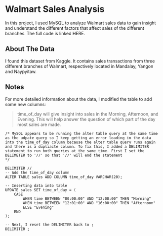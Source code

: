 # Walmart Sales Analysis
In this project, I used MySQL to analyze Walmart sales data to gain insight and understand the different factors that affect sales of the different branches.
The full code is linked HERE.

## About The Data
I found this dataset from Kaggle. It contains sales transactions from three different branches of Walmart, respectively located in Mandalay, Yangon and Naypyitaw.

## Notes
For more detailed information about the data, I modified the table to add some new columns:

> time_of_day will give insight into sales in the Morning, Afternoon, and Evening. This will help answer the question of which part of the day most sales are made.

```
/* MySQL appears to be running the alter table query at the same time as the udpate query so I keep getting an error loading in the data
into the time_of_day column because the alter table query runs again and there is a dupliacte column. To fix this, I added a DELIMITER
statement to run both queries at the same time. First I set the DELIMETER to '//' so that '//' will end the statement
*/

DELIMITER //
-- Add the time_of_day column
ALTER TABLE sales ADD COLUMN time_of_day VARCHAR(20);

-- Inserting data into table
UPDATE sales SET time_of_day = (
	CASE
		WHEN time BETWEEN "00:00:00" AND "12:00:00" THEN "Morning"
        WHEN time BETWEEN "12:01:00" AND "16:00:00" THEN "Afternoon"
        ELSE "Evening"
    END
);

-- Next, I reset the DELIMITER back to ;
DELIMITER ;

```
